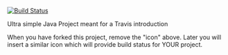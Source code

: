 [![Build Status](https://travis-ci.org/Castau/Week-36-Assignments.svg?branch=master)](https://travis-ci.org/Castau/Week-36-Assignments)

Ultra simple Java Project meant for a Travis introduction

When you have forked this project, remove the "icon" above. Later you will insert a similar icon which will provide build status for YOUR project.
